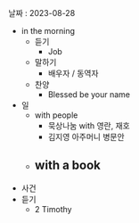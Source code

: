 날짜 : 2023-08-28
- in the morning
	- 듣기
		- Job
	- 말하기
		-  배우자 / 동역자 
	- 찬양
		- Blessed be your name
- 일
	- with people
		- 묵상나눔 with 영란, 재호
		- 김지영 아주머니 병문안
	- with a book
		- 
- 사건
- 듣기
	- 2 Timothy
